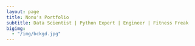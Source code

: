 ```yaml
---
layout: page
title: Nonu's Portfolio
subtitle: Data Scientist | Python Expert | Engineer | Fitness Freak
bigimg: 
  - "/img/bckgd.jpg"
---
```

